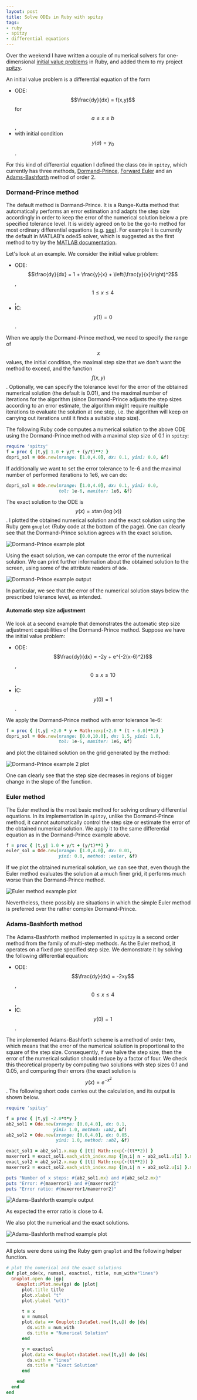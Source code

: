 ```yaml
---
layout: post
title: Solve ODEs in Ruby with spitzy
tags:
- ruby
- spitzy
- differential equations
---
```


Over the weekend I have written a couple of numerical solvers for one-dimensional [initial value problems](http://en.wikipedia.org/wiki/Initial_value_problem) in Ruby, and added them to my project [spitzy](https://github.com/agisga/spitzy).

An initial value problem is a differential equation of the form 

* ODE: $$\frac{dy}{dx} = f(x,y)$$ for $$a \leq x \leq b$$,
* with initial condition $$y(a) = y_0$$.

For this kind of differential equation I defined the class `Ode` in `spitzy`, which currently has three methods, [Dormand-Prince](http://en.wikipedia.org/wiki/Dormand%E2%80%93Prince_method), [Forward Euler](http://en.wikipedia.org/wiki/Euler_method) and an [Adams-Bashforth](http://en.wikipedia.org/wiki/Linear_multistep_method) method of order 2.

### Dormand-Prince method

The default method is Dormand-Prince. It is a Runge-Kutta method that automatically performs an error estimation and adapts the step size accordingly in order to keep the error of the numerical solution below a pre specified tolerance level. It is widely agreed on to be the go-to method for most ordinary differential equations (e.g. [see](http://www.ams.org/journals/mcom/1986-46-173/S0025-5718-1986-0815836-3/S0025-5718-1986-0815836-3.pdf)). For example it is currently the default in MATLAB's ode45 solver, which is suggested as the first method to try by the [MATLAB documentation](http://www.mathworks.com/help/matlab/ref/ode45.html#bti6n8p-45).

Let's look at an example. We consider the initial value problem:

* ODE: $$\frac{dy}{dx} = 1 + \frac{y}{x} + \left(\frac{y}{x}\right)^2$$, $$1 \leq x \leq 4$$,
* IC: $$y(1) = 0$$.

When we apply the Dormand-Prince method, we need to specify the range of $$x$$ values, the initial condition, the maximal step size that we don't want the method to exceed, and the function $$f(x,y)$$. Optionally, we can specify the tolerance level for the error of the obtained numerical solution (the default is 0.01), and the maximal number of iterations for the algorithm (since Dormand-Prince adjusts the step sizes according to an error estimate, the algorithm might require multiple iterations to evaluate the solution at one step, i.e. the algorithm will keep on carrying out iterations until it finds a suitable step size).

The following Ruby code computes a numerical solution to the above ODE using the Dormand-Prince method with a maximal step size of 0.1 in `spitzy`:

```ruby
require 'spitzy'
f = proc { |t,y| 1.0 + y/t + (y/t)**2 }
dopri_sol = Ode.new(xrange: [1.0,4.0], dx: 0.1, yini: 0.0, &f) 
```

If additionally we want to set the error tolerance to 1e-6 and the maximal number of performed iterations to 1e6, we can do:

```ruby
dopri_sol = Ode.new(xrange: [1.0,4.0], dx: 0.1, yini: 0.0, 
                    tol: 1e-6, maxiter: 1e6, &f) 
```

The exact solution to the ODE is $$y(x) = x\tan(\log(x))$$. I plotted the obtained numerical solution and the exact solution using the Ruby gem `gnuplot` (Ruby code at the bottom of the page). One can clearly see that the Dormand-Prince solution agrees with the exact solution.

![Dormand-Prince example plot](/images/dopri.png?raw=true "Dormand-Prince example plot")

Using the exact solution, we can compute the error of the numerical solution. We can print further information about the obtained solution to the screen, using some of the attribute readers of `Ode`.

![Dormand-Prince example output](/images/dopri_output.png?raw=true "Dormand-Prince example output")

In particular, we see that the error of the numerical solution stays below the prescribed tolerance level, as intended.

#### Automatic step size adjustment

We look at a second example that demonstrates the automatic step size adjustment capabilities of the Dormand-Prince method. Suppose we have the initial value problem:

* ODE: $$\frac{dy}{dx} = -2y + e^{-2(x-6)^2}$$, $$0 \leq x \leq 10$$,
* IC: $$y(0) = 1$$.

We apply the Dormand-Prince method with error tolerance 1e-6:

```ruby
f = proc { |t,y| -2.0 * y + Math::exp(-2.0 * (t - 6.0)**2) }
dopri_sol = Ode.new(xrange: [0.0,10.0], dx: 1.5, yini: 1.0, 
                    tol: 1e-6, maxiter: 1e6, &f) 
```

and plot the obtained solution on the grid generated by the method:

![Dormand-Prince example 2 plot](/images/dopri2.png?raw=true "Dormand-Prince example 2 plot")

One can clearly see that the step size decreases in regions of bigger change in the slope of the function.

### Euler method

The Euler method is the most basic method for solving ordinary differential equations. In its implementation in `spitzy`, unlike the Dormand-Prince method, it cannot automatically control the step size or estimate the error of the obtained numerical solution. We apply it to the same differential equation as in the Dormand-Prince example above.

```ruby
f = proc { |t,y| 1.0 + y/t + (y/t)**2 }
euler_sol = Ode.new(xrange: [1.0,4.0], dx: 0.01,
                    yini: 0.0, method: :euler, &f) 
```

If we plot the obtained numerical solution, we can see that, even though the Euler method evaluates the solution at a much finer grid, it performs much worse than the Dormand-Prince method.

![Euler method example plot](/images/euler_plot.png?raw=true "Euler method example plot")

Nevertheless, there possibly are situations in which the simple Euler method is preferred over the rather complex Dormand-Prince.

### Adams-Bashforth method

The Adams-Bashforth method implemented in `spitzy` is a second order method from the family of multi-step methods. As the Euler method, it operates on a fixed pre specified step size.
We demonstrate it by solving the following differential equation:

* ODE: $$\frac{dy}{dx} = -2xy$$, $$0 \leq x \leq 4$$,
* IC: $$y(0) = 1$$.

The implemented Adams-Bashforth scheme is a method of order two, which means that the error of the numerical solution is proportional to the square of the step size. Consequently, if we halve the step size, then the error of the numerical solution should reduce by a factor of four. We check this theoretical property by computing two solutions with step sizes 0.1 and 0.05, and comparing their errors (the exact solution is $$y(x) = e^{-x^2}$$. The following short code carries out the calculation, and its output is shown below.

```ruby
require 'spitzy'

f = proc { |t,y| -2.0*t*y }
ab2_sol1 = Ode.new(xrange: [0.0,4.0], dx: 0.1, 
                  yini: 1.0, method: :ab2, &f) 
ab2_sol2 = Ode.new(xrange: [0.0,4.0], dx: 0.05, 
                   yini: 1.0, method: :ab2, &f) 

exact_sol1 = ab2_sol1.x.map { |tt| Math::exp(-(tt**2)) }
maxerror1 = exact_sol1.each_with_index.map {|n,i| n - ab2_sol1.u[i] }.max.abs
exact_sol2 = ab2_sol2.x.map { |tt| Math::exp(-(tt**2)) }
maxerror2 = exact_sol2.each_with_index.map {|n,i| n - ab2_sol2.u[i] }.max.abs

puts "Number of x steps: #{ab2_sol1.mx} and #{ab2_sol2.mx}"
puts "Error: #{maxerror1} and #{maxerror2}"
puts "Error ratio: #{maxerror1/maxerror2}"
```

![Adams-Bashforth example output](/images/ab2_output.png?raw=true "Adams-Bashforth example output")

As expected the error ratio is close to 4.

We also plot the numerical and the exact solutions.

![Adams-Bashforth method example plot](/images/ab2_plot.png?raw=true "Adams-Bashforth method example plot")

---------------

All plots were done using the Ruby gem `gnuplot` and the following helper function.

```ruby
# plot the numerical and the exact solutions
def plot_ode(x, numsol, exactsol, title, num_with="lines")
  Gnuplot.open do |gp|
    Gnuplot::Plot.new(gp) do |plot|
      plot.title title
      plot.xlabel "t"
      plot.ylabel "u(t)"

      t = x
      u = numsol 
      plot.data << Gnuplot::DataSet.new([t,u]) do |ds|
        ds.with = num_with
        ds.title = "Numerical Solution"
      end

      y = exactsol
      plot.data << Gnuplot::DataSet.new([t,y]) do |ds|
        ds.with = "lines"
        ds.title = "Exact Solution"
      end

    end
  end
end
```
